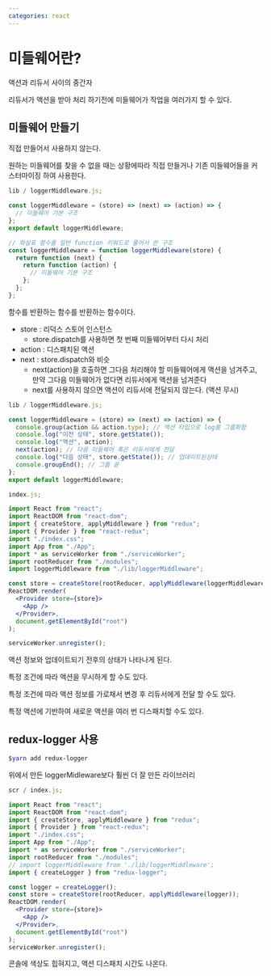 ```yaml
---
categories: react
---
```


# 미들웨어란?

액션과 리듀서 사이의 중간자

리듀서가 액션을 받아 처리 하기전에 미들웨어가 작업을 여러가지 할 수 있다.

## 미들웨어 만들기

직접 만들어서 사용하지 않는다.

원하는 미들웨어를 찾을 수 없을 때는 상황에따라 직접 만들거나 기존 미들웨어들을 커스터마이징 하여 사용한다.

```jsx
lib / loggerMiddleware.js;

const loggerMiddleware = (store) => (next) => (action) => {
  // 미들웨어 기본 구조
};
export default loggerMiddleware;

// 화살표 함수를 일반 function 키워드로 풀어서 쓴 구조
const loggerMiddleware = function loggerMiddleware(store) {
  return function (next) {
    return function (action) {
      // 미들웨어 기본 구조
    };
  };
};
```

함수를 반환하는 함수를 반환하는 함수이다.

- store : 리덕스 스토어 인스턴스
  - store.dispatch를 사용하면 첫 번째 미들웨어부터 다시 처리
- action : 디스패치된 액션
- next : store.dispatch와 비슷
  - next(action)을 호출하면 그다음 처리해야 할 미들웨어에게 액션을 넘겨주고, 만약 그다음 미들웨어가 없다면 리듀서에게 액션을 넘겨준다
  - next를 사용하지 않으면 액션이 리듀서에 전달되지 않는다. (액션 무시)

```jsx
lib / loggerMiddleware.js;

const loggerMiddleware = (store) => (next) => (action) => {
  console.group(action && action.type); // 액션 타입으로 log를 그룹화함
  console.log("이전 상태", store.getState());
  console.log("액션", action);
  next(action); // 다음 미들웨어 혹은 리듀서에게 전달
  console.log("다음 상태", store.getState()); // 업데이트된상태
  console.groupEnd(); // 그룹 끝
};
export default loggerMiddleware;
```

```jsx
index.js;

import React from "react";
import ReactDOM from "react-dom";
import { createStore, applyMiddleware } from "redux";
import { Provider } from "react-redux";
import "./index.css";
import App from "./App";
import * as serviceWorker from "./serviceWorker";
import rootReducer from "./modules";
import loggerMiddleware from "./lib/loggerMiddleware";

const store = createStore(rootReducer, applyMiddleware(loggerMiddleware));
ReactDOM.render(
  <Provider store={store}>
    <App />
  </Provider>,
  document.getElementById("root")
);

serviceWorker.unregister();
```

액션 정보와 업데이트되기 전후의 상태가 나타나게 된다.

특정 조건에 따라 액션을 무시하게 할 수도 있다.

특정 조건에 따라 액션 정보를 가로채서 변경 후 리듀서에게 전달 할 수도 있다.

특정 액션에 기반하여 새로운 액션을 여러 번 디스패치할 수도 있다.

## redux-logger 사용

```powershell
$yarn add redux-logger
```

위에서 만든 loggerMidleware보다 훨씬 더 잘 만든 라이브러리

```jsx
scr / index.js;

import React from "react";
import ReactDOM from "react-dom";
import { createStore, applyMiddleware } from "redux";
import { Provider } from "react-redux";
import "./index.css";
import App from "./App";
import * as serviceWorker from "./serviceWorker";
import rootReducer from "./modules";
// import loggerMiddleware from './lib/loggerMiddleware';
import { createLogger } from "redux-logger";

const logger = createLogger();
const store = createStore(rootReducer, applyMiddleware(logger));
ReactDOM.render(
  <Provider store={store}>
    <App />
  </Provider>,
  document.getElementById("root")
);
serviceWorker.unregister();
```

콘솔에 색상도 힙혀지고, 액션 디스패치 시간도 나온다.
